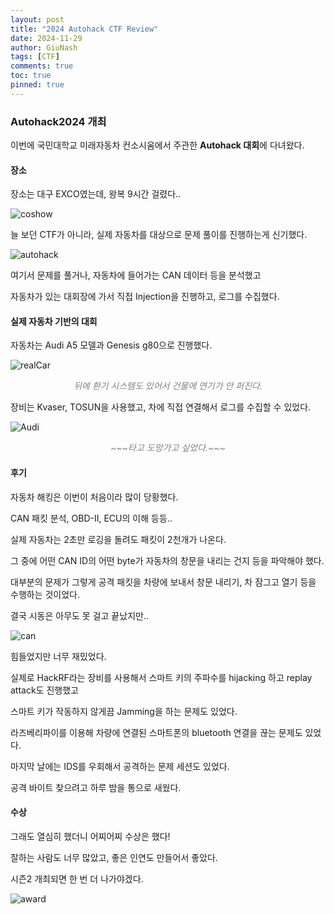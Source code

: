 ```yaml
---
layout: post
title: "2024 Autohack CTF Review"
date: 2024-11-29
author: GiuNash
tags: [CTF]
comments: true
toc: true
pinned: true
---
```

<style>
.caption {
    text-align: center;
    font-style: italic;
    color: gray;
}
</style>

### Autohack2024 개최

이번에 국민대학교 미래자동차 컨소시움에서 주관한 **Autohack 대회**에 다녀왔다.

#### 장소

장소는 대구 EXCO였는데, 왕복 9시간 걸렸다..

![coshow](https://github.com/user-attachments/assets/2538e137-78f9-480e-9ca2-d8223a9af55b)

늘 보던 CTF가 아니라, 실제 자동차를 대상으로 문제 풀이를 진행하는게 신기했다.

![autohack](https://github.com/user-attachments/assets/ec8cca71-0bb5-432d-806e-484903892a29)

여기서 문제를 풀거나, 자동차에 들어가는 CAN 데이터 등을 분석했고

자동차가 있는 대회장에 가서 직접 Injection을 진행하고, 로그를 수집했다.

#### 실제 자동차 기반의 대회

자동차는 Audi A5 모델과 Genesis g80으로 진행했다.

![realCar](https://github.com/user-attachments/assets/fe936b30-2a90-4ab8-97d1-f976f79a9bf9)
<div class="caption">뒤에 환기 시스템도 있어서 건물에 연기가 안 퍼진다.</div>

장비는 Kvaser, TOSUN을 사용했고, 차에 직접 연결해서 로그를 수집할 수 있었다.

![Audi](https://github.com/user-attachments/assets/8e2fc544-a037-4c82-8144-df47ac4e2d3e)
<div class="caption">~~~타고 도망가고 싶었다.~~~</div>

#### 후기

자동차 해킹은 이번이 처음이라 많이 당황했다.

CAN 패킷 분석, OBD-II, ECU의 이해 등등..

실제 자동차는 2초만 로깅을 돌려도 패킷이 2천개가 나온다.

그 중에 어떤 CAN ID의 어떤 byte가 자동차의 창문을 내리는 건지 등을 파악해야 했다.

대부분의 문제가 그렇게 공격 패킷을 차량에 보내서 창문 내리기, 차 잠그고 열기 등을 수행하는 것이었다.

결국 시동은 아무도 못 걸고 끝났지만..

![can](https://github.com/user-attachments/assets/5a1386d6-bb80-42d6-8605-8ef27f98996d)

힘들었지만 너무 재밌었다.

실제로 HackRF라는 장비를 사용해서 스마트 키의 주파수를 hijacking 하고 replay attack도 진행했고

스마트 키가 작동하지 않게끔 Jamming을 하는 문제도 있었다.

라즈베리파이를 이용해 차량에 연결된 스마트폰의 bluetooth 연결을 끊는 문제도 있었다.

마지막 날에는 IDS를 우회해서 공격하는 문제 세션도 있었다.

공격 바이트 찾으려고 하루 밤을 통으로 새웠다.

#### 수상

그래도 열심히 했더니 어찌어찌 수상은 했다!

잘하는 사람도 너무 많았고, 좋은 인연도 만들어서 좋았다.

시즌2 개최되면 한 번 더 나가야겠다.

![award](https://github.com/user-attachments/assets/5f1cd526-58aa-47b3-b025-7c565b0f415d)






